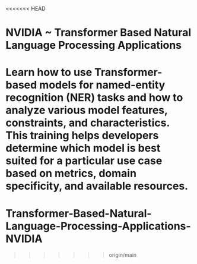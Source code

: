 <<<<<<< HEAD
# NVIDIA ~ Transformer Based Natural Language Processing Applications
Learn how to use Transformer-based models for named-entity recognition (NER) tasks and how to analyze various model features, constraints, and  characteristics. This training helps developers  determine  which  model  is  best  suited  for  a  particular  use  case  based  on  metrics, domain specificity, and available resources.
=======
# Transformer-Based-Natural-Language-Processing-Applications-NVIDIA
>>>>>>> origin/main
